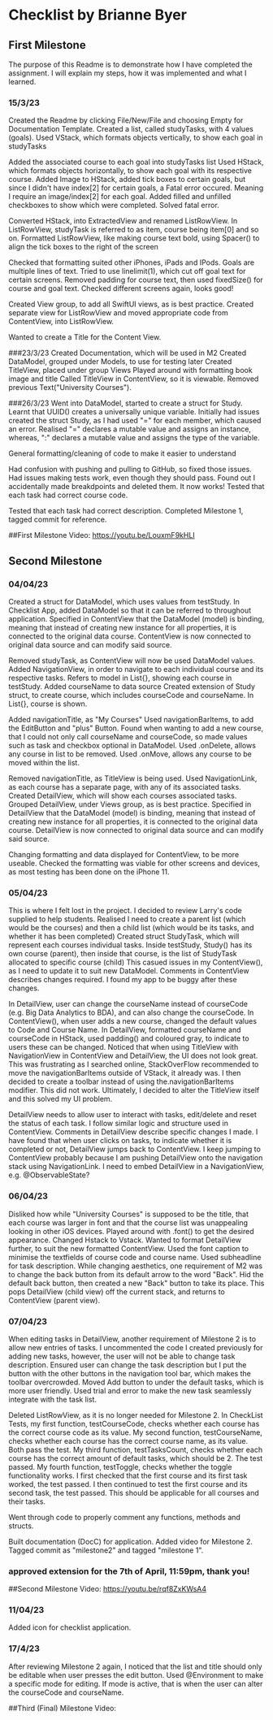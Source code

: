 # Checklist by Brianne Byer
## First Milestone

The purpose of this Readme is to demonstrate how I have completed the assignment.
I will explain my steps, how it was implemented and what I learned.

### 15/3/23
Created the Readme by clicking File/New/File and choosing Empty for Documentation Template.
Created a list, called studyTasks, with 4 values (goals).
Used VStack, which formats objects vertically, to show each goal in studyTasks

Added the associated course to each goal into studyTasks list
Used HStack, which formats objects horizontally, to show each goal with its respective course.
Added Image to HStack, added tick boxes to certain goals, but since I didn't have index[2] for certain goals, a Fatal error occured. Meaning I require an image/index[2] for each goal.
Added filled and unfilled checkboxes to show which were completed. Solved fatal error.

Converted HStack, into ExtractedView and renamed ListRowView.
In ListRowView, studyTask is referred to as item, course being item[0] and so on.
Formatted ListRowView, like making course text bold, using Spacer() to align the tick boxes to the right of the screen

Checked that formatting suited other iPhones, iPads and IPods. Goals are multiple lines of text. Tried to use linelimit(1), which cut off goal text for certain screens. Removed padding for course text, then used fixedSize() for course and goal text. Checked different screens again, looks good!

Created View group, to add all SwiftUI views, as is best practice. 
Created separate view for ListRowView and moved appropriate code from ContentView, into ListRowView.

Wanted to create a Title for the Content View. 

###23/3/23
Created Documentation, which will be used in M2
Created DataModel, grouped under Models, to use for testing later
Created TitleView, placed under group Views
Played around with formatting book image and title
Called TitleView in ContentView, so it is viewable. Removed previous Text("University Courses").

###26/3/23
Went into DataModel, started to create a struct for Study. Learnt that UUID() creates a universally unique variable. Initially had issues created the struct Study, as I had used "=" for each member, which caused an error. Realised "=" declares a mutable value and assigns an instance, whereas, ":" declares a mutable value and assigns the type of the variable.

General formatting/cleaning of code to make it easier to understand

Had confusion with pushing and pulling to GitHub, so fixed those issues.
Had issues making tests work, even though they should pass. Found out I accidentally made breakdpoints and deleted them. It now works!
Tested that each task had correct course code.

Tested that each task had correct description.
Completed Milestone 1, tagged commit for reference.

##First Milestone Video: https://youtu.be/LouxmF9kHLI


## Second Milestone
### 04/04/23
Created a struct for DataModel, which uses values from testStudy.
In Checklist App, added DataModel so that it can be referred to throughout application.
Specified in ContentView that the DataModel (model) is binding, meaning that instead of creating new instance for all properties, it is connected to the original data course. ContentView is now connected to original data source and can modify said source.

Removed studyTask, as ContentView will now be used DataModel values.
Added NavigationView, in order to navigate to each individual course and its respective tasks.
Refers to model in List{}, showing each course in testStudy.
Added courseName to data source
Created extension of Study struct, to create course, which includes courseCode and courseName.
In List{}, course is shown.

Added navigationTitle, as "My Courses"
Used navigationBarItems, to add the EditButton and "plus" Button.
Found when wanting to add a new course, that I could not only call courseName and courseCode, so made values such as task and checkbox optional in DataModel. 
Used .onDelete, allows any course in list to be removed.
Used .onMove, allows any course to be moved within the list.

Removed navigationTitle, as TitleView is being used.
Used NavigationLink, as each course has a separate page, with any of its associated tasks.
Created DetailView, which will show each courses associated tasks.
Grouped DetailView, under Views group, as is best practice.
Specified in DetailView that the DataModel (model) is binding, meaning that instead of creating new instance for all properties, it is connected to the original data course. DetailView is now connected to original data source and can modify said source.

Changing formatting and data displayed for ContentView, to be more useable.
Checked the formatting was viable for other screens and devices, as most testing has been done on the iPhone 11.

### 05/04/23
This is where I felt lost in the project. I decided to review Larry's code supplied to help students. Realised I need to create a parent list (which would be the courses) and then a child list (which would be its tasks, and whether it has been completed)
Created struct StudyTask, which will represent each courses individual tasks.
Inside testStudy, Study() has its own course (parent), then inside that course, is the list of StudyTask allocated to specific course (child)
This casued issues in my ContentView(), as I need to update it to suit new DataModel. Comments in ContentView describes changes required. I found my app to be buggy after these changes.

In DetailView, user can change the courseName instead of courseCode (e.g. Big Data Analytics to BDA), and can also change the courseCode.
In ContentView(), when user adds a new course, changed the default values to Code and Course Name.
In DetailView, formatted courseName and courseCode in HStack, used padding() and coloured gray, to indicate to users these can be changed.
Noticed that when using TitleView with NavigationView in ContentView and DetailView, the UI does not look great. This was frustrating as I searched online, StackOverFlow recommended to move the navigationBarItems outside of VStack, it already was. I then decided to create a toolbar instead of using the.navigationBarItems modifier. This did not work. Ultimately, I decided to alter the TitleView itself and this solved my UI problem.

DetailView needs to allow user to interact with tasks, edit/delete and reset the status of each task. I follow similar logic and structure used in ContentView. Comments in DetailView describe specific changes I made. I have found that when user clicks on tasks, to indicate whether it is completed or not, DetailView jumps back to ContentView. I keep jumping to ContentView probably because I am pushing DetailView onto the navigation stack using NavigationLink. I need to embed DetailView in a NavigationView, e.g. @ObservableState?

### 06/04/23
Disliked how while "University Courses" is supposed to be the title, that each course was larger in font and that the course list was unappealing looking in other iOS devices. Played around with .font() to get the desired appearance. Changed Hstack to Vstack.
Wanted to format DetailView further, to suit the new formatted ContentView. Used the font caption to minimise the textfields of course code and course name. Used subheadline for task description. 
While changing aesthetics, one requirement of M2 was to change the back button from its default arrow to the word "Back". Hid the default back button, then created a new "Back" button to take its place. This pops DetailView (child view) off the current stack, and returns to ContentView (parent view). 

### 07/04/23
When editing tasks in DetailView, another requirement of Milestone 2 is to allow new entries of tasks. I uncommented the code I created previously for adding new tasks, however, the user will not be able to change task description. Ensured user can change the task description but I put the button with the other buttons in the navigation tool bar, which makes the toolbar overcrowded. Moved Add button to under the default tasks, which is more user friendly.
Used trial and error to make the new task seamlessly integrate with the task list.

Deleted ListRowView, as it is no longer needed for Milestone 2.
In CheckList Tests, my first function, testCourseCode, checks whether each course has the correct course code as its value. My second function, testCourseName, checks whether each course has the correct course name, as its value. Both pass the test.
My third function, testTasksCount, checks whether each course has the correct amount of default tasks, which should be 2. The test passed.
My fourth function, testToggle, checks whether the toggle functionality works. I first checked that the first course and its first task worked, the test passed. I then continued to test the first course and its second task, the test passed. This should be applicable for all courses and their tasks.

Went through code to properly comment any functions, methods and structs.

Built documentation (DocC) for application.
Added video for Milestone 2.
Tagged commit as "milestone2" and tagged "milestone 1".

### approved extension for the 7th of April, 11:59pm, thank you!
##Second Milestone Video: https://youtu.be/rqf8ZxKWsA4

### 11/04/23
Added icon for checklist application. 

### 17/4/23
After reviewing Milestone 2 again, I noticed that the list and title should only be editable when user presses the edit button. Used @Environment to make a specific mode for editing. If mode is active, that is when the user can alter the courseCode and courseName.

##Third (Final) Milestone Video:
